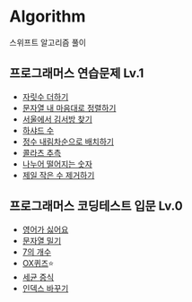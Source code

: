 # Algorithm

스위프트 알고리즘 풀이

## 프로그래머스 연습문제 Lv.1

- [자릿수 더하기](./프로그래머스/연습문제/Lv1/lessons12931.playground/Contents.swift)
- [문자열 내 마음대로 정렬하기](./프로그래머스/연습문제/Lv1/lessons12915.playground/Contents.swift)
- [서울에서 김서방 찾기](./프로그래머스/연습문제/Lv1/lessons12919.playground/Contents.swift)
- [하샤드 수](./프로그래머스/연습문제/Lv1/lessons12947.playground/Contents.swift)
- [정수 내림차순으로 배치하기](./프로그래머스/연습문제/Lv1/lessons12933.playground/Contents.swift)
- [콜라츠 추측](./프로그래머스/연습문제/Lv1/lessons12943.playground/Contents.swift)
- [나누어 떨어지는 숫자](./프로그래머스/연습문제/Lv1/lessons12910.playground/Contents.swift)
- [제일 작은 수 제거하기](./프로그래머스/연습문제/Lv1/lessons12935.playground/Contents.swift)

## 프로그래머스 코딩테스트 입문 Lv.0

- [영어가 싫어요](./프로그래머스/연습문제/Lv0/lessons120894.playground/Contents.swift)
- [문자열 밀기](./프로그래머스/연습문제/Lv0/lessons120921.playground/Contents.swift)
- [7의 개수](./프로그래머스/연습문제/Lv0/lessons120912.playground/Contents.swift)
- [OX퀴즈](./프로그래머스/연습문제/Lv0/lessons120907.playground/Contents.swift)⭐️
- [세균 증식](./프로그래머스/연습문제/Lv0/lessons120910.playground/Contents.swift)
- [인덱스 바꾸기](./프로그래머스/연습문제/Lv0/lessons120895.playground/Contents.swift)